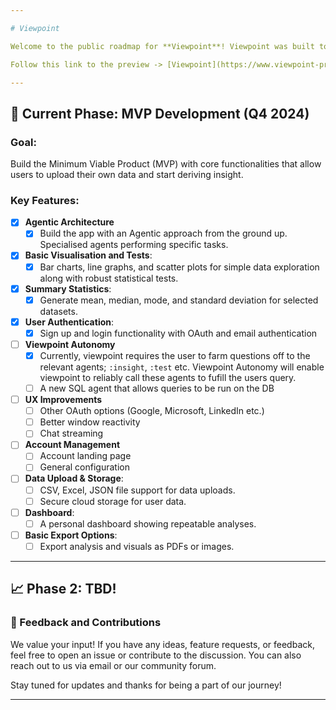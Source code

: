 ```yaml
---

# Viewpoint

Welcome to the public roadmap for **Viewpoint**! Viewpoint was built to empower users to analyse, explore, and derive actionable insights from their data. Below is the high-level roadmap, outlining our vision and the features we plan to roll out in upcoming phases. We value user feedback, so feel free to share your thoughts or feature requests!

Follow this link to the preview -> [Viewpoint](https://www.viewpoint-preview.predixus.com)

---
```


## 🚀 Current Phase: **MVP Development** (Q4 2024)

### Goal:
Build the Minimum Viable Product (MVP) with core functionalities that allow users to upload their own data and start deriving insight.

### Key Features:
- [x] **Agentic Architecture**
  - [x] Build the app with an Agentic approach from the ground up. Specialised agents performing specific tasks.
- [x] **Basic Visualisation and Tests**: 
  - [x] Bar charts, line graphs, and scatter plots for simple data exploration along with robust statistical tests.
- [x] **Summary Statistics**:
  - [x] Generate mean, median, mode, and standard deviation for selected datasets.
- [x] **User Authentication**:
  - [x] Sign up and login functionality with OAuth and email authentication
- [ ] **Viewpoint Autonomy**
  - [x] Currently, viewpoint requires the user to farm questions off to the relevant agents; `:insight`, `:test` etc. Viewpoint Autonomy will enable viewpoint to reliably call these agents to fufill the users query.
  - [ ] A new SQL agent that allows queries to be run on the DB
- [ ] **UX Improvements**
  - [ ] Other OAuth options (Google, Microsoft, LinkedIn etc.)
  - [ ] Better window reactivity
  - [ ] Chat streaming
- [ ] **Account Management**
  - [ ] Account landing page
  - [ ] General configuration
- [ ] **Data Upload & Storage**: 
  - [ ] CSV, Excel, JSON file support for data uploads.
  - [ ] Secure cloud storage for user data.
- [ ] **Dashboard**: 
  - [ ] A personal dashboard showing repeatable analyses.
- [ ] **Basic Export Options**:
  - [ ] Export analysis and visuals as PDFs or images.
---

## 📈 Phase 2: TBD!

### 💬 Feedback and Contributions

We value your input! If you have any ideas, feature requests, or feedback, feel free to open an issue or contribute to the discussion. You can also reach out to us via email or our community forum.

Stay tuned for updates and thanks for being a part of our journey!

--- 
